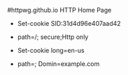 #httpwg.github.io
   HTTP Home Page

 - Set-cookie   SID:31d4d96e407aad42 
 - path=/; secure;Http only

 - Set-cookie   long=en-us  
 - path=;  Domin=example.com 
